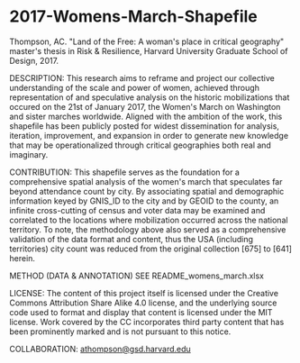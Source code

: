 # 2017-Womens-March-Shapefile
Thompson, AC. "Land of the Free: A woman's place in critical geography" master's thesis in Risk & Resilience, Harvard University Graduate School of Design, 2017.

DESCRIPTION: This research aims to reframe and project our collective understanding of the scale and power of women, achieved through representation of and speculative analysis on the historic mobilizations that occured on the 21st of January 2017, the Women's March on Washington and sister marches worldwide. Aligned with the ambition of the work, this shapefile has been publicly posted for widest dissemination for analysis, iteration, improvement, and expansion in order to generate new knowledge that may be operationalized through critical geographies both real and imaginary. 

CONTRIBUTION: This shapefile serves as the foundation for a comprehensive spatial analysis of the women's march that speculates far beyond attendance count by city. By associating spatial and demographic information keyed by GNIS_ID to the city and by GEOID to the county, an infinite cross-cutting of census and voter data may be examined and correlated to the locations where mobilization occurred across the national territory. To note, the methodology above also served as a comprehensive validation of the data format and content, thus the USA (including territories) city count was reduced from the original collection [675] to [641] herein.  															
															
METHOD (DATA & ANNOTATION) SEE README_womens_march.xlsx

LICENSE: The content of this project itself is licensed under the Creative Commons Attribution Share Alike 4.0 license, and the underlying source code used to format and display that content is licensed under the MIT license. Work covered by the CC incorporates third party content that has been prominently marked and is not pursuant to this notice. 																

COLLABORATION: athompson@gsd.harvard.edu
